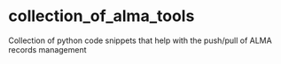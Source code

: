 # collection_of_alma_tools
Collection of python code snippets that help with the push/pull of ALMA records management

